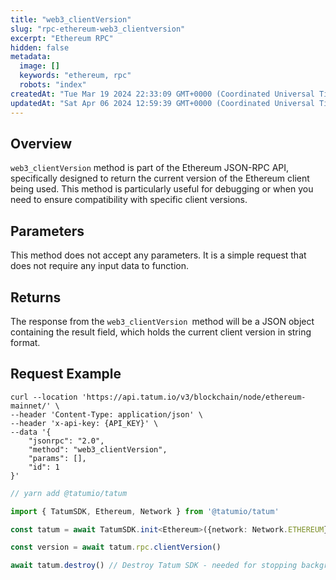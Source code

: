 ```yaml
---
title: "web3_clientVersion"
slug: "rpc-ethereum-web3_clientversion"
excerpt: "Ethereum RPC"
hidden: false
metadata: 
  image: []
  keywords: "ethereum, rpc"
  robots: "index"
createdAt: "Tue Mar 19 2024 22:33:09 GMT+0000 (Coordinated Universal Time)"
updatedAt: "Sat Apr 06 2024 12:59:39 GMT+0000 (Coordinated Universal Time)"
---
```

## Overview

`web3_clientVersion` method is part of the Ethereum JSON-RPC API, specifically designed to return the current version of the Ethereum client being used. This method is particularly useful for debugging or when you need to ensure compatibility with specific client versions.

## Parameters

This method does not accept any parameters. It is a simple request that does not require any input data to function.

## Returns

The response from the `web3_clientVersion `method will be a JSON object containing the result field, which holds the current client version in string format.

## Request Example

```curl cURL
curl --location 'https://api.tatum.io/v3/blockchain/node/ethereum-mainnet/' \
--header 'Content-Type: application/json' \
--header 'x-api-key: {API_KEY}' \
--data '{
    "jsonrpc": "2.0",
    "method": "web3_clientVersion",
    "params": [],
    "id": 1
}'
```
```typescript JS SDK
// yarn add @tatumio/tatum

import { TatumSDK, Ethereum, Network } from '@tatumio/tatum'

const tatum = await TatumSDK.init<Ethereum>({network: Network.ETHEREUM})

const version = await tatum.rpc.clientVersion()

await tatum.destroy() // Destroy Tatum SDK - needed for stopping background jobs
```
